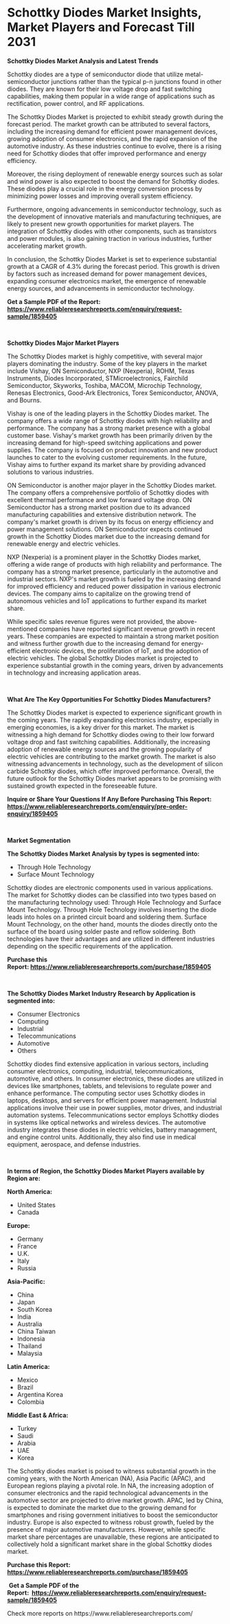 <p><h1>Schottky Diodes Market Insights, Market Players and Forecast Till 2031</h1></p><p><strong>Schottky Diodes Market Analysis and Latest Trends</strong></p>
<p><p>Schottky diodes are a type of semiconductor diode that utilize metal-semiconductor junctions rather than the typical p-n junctions found in other diodes. They are known for their low voltage drop and fast switching capabilities, making them popular in a wide range of applications such as rectification, power control, and RF applications.</p><p>The Schottky Diodes Market is projected to exhibit steady growth during the forecast period. The market growth can be attributed to several factors, including the increasing demand for efficient power management devices, growing adoption of consumer electronics, and the rapid expansion of the automotive industry. As these industries continue to evolve, there is a rising need for Schottky diodes that offer improved performance and energy efficiency.</p><p>Moreover, the rising deployment of renewable energy sources such as solar and wind power is also expected to boost the demand for Schottky diodes. These diodes play a crucial role in the energy conversion process by minimizing power losses and improving overall system efficiency.</p><p>Furthermore, ongoing advancements in semiconductor technology, such as the development of innovative materials and manufacturing techniques, are likely to present new growth opportunities for market players. The integration of Schottky diodes with other components, such as transistors and power modules, is also gaining traction in various industries, further accelerating market growth.</p><p>In conclusion, the Schottky Diodes Market is set to experience substantial growth at a CAGR of 4.3% during the forecast period. This growth is driven by factors such as increased demand for power management devices, expanding consumer electronics market, the emergence of renewable energy sources, and advancements in semiconductor technology.</p></p>
<p><strong>Get a Sample PDF of the Report:&nbsp; <a href="https://www.reliableresearchreports.com/enquiry/request-sample/1859405">https://www.reliableresearchreports.com/enquiry/request-sample/1859405</a></strong></p>
<p>&nbsp;</p>
<p><strong>Schottky Diodes Major Market Players</strong></p>
<p><p>The Schottky Diodes market is highly competitive, with several major players dominating the industry. Some of the key players in the market include Vishay, ON Semiconductor, NXP (Nexperia), ROHM, Texas Instruments, Diodes Incorporated, STMicroelectronics, Fairchild Semiconductor, Skyworks, Toshiba, MACOM, Microchip Technology, Renesas Electronics, Good-Ark Electronics, Torex Semiconductor, ANOVA, and Bourns.</p><p>Vishay is one of the leading players in the Schottky Diodes market. The company offers a wide range of Schottky diodes with high reliability and performance. The company has a strong market presence with a global customer base. Vishay's market growth has been primarily driven by the increasing demand for high-speed switching applications and power supplies. The company is focused on product innovation and new product launches to cater to the evolving customer requirements. In the future, Vishay aims to further expand its market share by providing advanced solutions to various industries.</p><p>ON Semiconductor is another major player in the Schottky Diodes market. The company offers a comprehensive portfolio of Schottky diodes with excellent thermal performance and low forward voltage drop. ON Semiconductor has a strong market position due to its advanced manufacturing capabilities and extensive distribution network. The company's market growth is driven by its focus on energy efficiency and power management solutions. ON Semiconductor expects continued growth in the Schottky Diodes market due to the increasing demand for renewable energy and electric vehicles.</p><p>NXP (Nexperia) is a prominent player in the Schottky Diodes market, offering a wide range of products with high reliability and performance. The company has a strong market presence, particularly in the automotive and industrial sectors. NXP's market growth is fueled by the increasing demand for improved efficiency and reduced power dissipation in various electronic devices. The company aims to capitalize on the growing trend of autonomous vehicles and IoT applications to further expand its market share.</p><p>While specific sales revenue figures were not provided, the above-mentioned companies have reported significant revenue growth in recent years. These companies are expected to maintain a strong market position and witness further growth due to the increasing demand for energy-efficient electronic devices, the proliferation of IoT, and the adoption of electric vehicles. The global Schottky Diodes market is projected to experience substantial growth in the coming years, driven by advancements in technology and increasing application areas.</p></p>
<p>&nbsp;</p>
<p><strong>What Are The Key Opportunities For Schottky Diodes Manufacturers?</strong></p>
<p><p>The Schottky Diodes market is expected to experience significant growth in the coming years. The rapidly expanding electronics industry, especially in emerging economies, is a key driver for this market. The market is witnessing a high demand for Schottky diodes owing to their low forward voltage drop and fast switching capabilities. Additionally, the increasing adoption of renewable energy sources and the growing popularity of electric vehicles are contributing to the market growth. The market is also witnessing advancements in technology, such as the development of silicon carbide Schottky diodes, which offer improved performance. Overall, the future outlook for the Schottky Diodes market appears to be promising with sustained growth expected in the foreseeable future.</p></p>
<p><strong>Inquire or Share Your Questions If Any Before Purchasing This Report: <a href="https://www.reliableresearchreports.com/enquiry/pre-order-enquiry/1859405">https://www.reliableresearchreports.com/enquiry/pre-order-enquiry/1859405</a></strong></p>
<p>&nbsp;</p>
<p><strong>Market Segmentation</strong></p>
<p><strong>The Schottky Diodes Market Analysis by types is segmented into:</strong></p>
<p><ul><li>Through Hole Technology</li><li>Surface Mount Technology</li></ul></p>
<p><p>Schottky diodes are electronic components used in various applications. The market for Schottky diodes can be classified into two types based on the manufacturing technology used: Through Hole Technology and Surface Mount Technology. Through Hole Technology involves inserting the diode leads into holes on a printed circuit board and soldering them. Surface Mount Technology, on the other hand, mounts the diodes directly onto the surface of the board using solder paste and reflow soldering. Both technologies have their advantages and are utilized in different industries depending on the specific requirements of the application.</p></p>
<p><strong>Purchase this Report:&nbsp;<a href="https://www.reliableresearchreports.com/purchase/1859405">https://www.reliableresearchreports.com/purchase/1859405</a></strong></p>
<p>&nbsp;</p>
<p><strong>The Schottky Diodes Market Industry Research by Application is segmented into:</strong></p>
<p><ul><li>Consumer Electronics</li><li>Computing</li><li>Industrial</li><li>Telecommunications</li><li>Automotive</li><li>Others</li></ul></p>
<p><p>Schottky diodes find extensive application in various sectors, including consumer electronics, computing, industrial, telecommunications, automotive, and others. In consumer electronics, these diodes are utilized in devices like smartphones, tablets, and televisions to regulate power and enhance performance. The computing sector uses Schottky diodes in laptops, desktops, and servers for efficient power management. Industrial applications involve their use in power supplies, motor drives, and industrial automation systems. Telecommunications sector employs Schottky diodes in systems like optical networks and wireless devices. The automotive industry integrates these diodes in electric vehicles, battery management, and engine control units. Additionally, they also find use in medical equipment, aerospace, and defense industries.</p></p>
<p>&nbsp;</p>
<p><strong>In terms of Region, the Schottky Diodes Market Players available by Region are:</strong></p>
<p>
    <p> <strong> North America: </strong>
        <ul>
            <li>United States</li>
            <li>Canada</li>
        </ul>
        </p> 
    <p> <strong> Europe: </strong>
        <ul>
            <li>Germany</li>
            <li>France</li>
            <li>U.K.</li>
            <li>Italy</li>
            <li>Russia</li>
        </ul>
        </p> 
    <p> <strong> Asia-Pacific: </strong>
        <ul>
            <li>China</li>
            <li>Japan</li>
            <li>South Korea</li>
            <li>India</li>
            <li>Australia</li>
            <li>China Taiwan</li>
            <li>Indonesia</li>
            <li>Thailand</li>
            <li>Malaysia</li>
        </ul>
        </p> 
    <p> <strong> Latin America: </strong>
        <ul>
            <li>Mexico</li>
            <li>Brazil</li>
            <li>Argentina Korea</li>
            <li>Colombia</li>
        </ul>
        </p> 
    <p> <strong> Middle East & Africa: </strong>
        <ul>
            <li>Turkey</li>
            <li>Saudi</li>
            <li>Arabia</li>
            <li>UAE</li>
            <li>Korea</li>
        </ul>
    </p>
    </p>
<p><p>The Schottky diodes market is poised to witness substantial growth in the coming years, with the North American (NA), Asia Pacific (APAC), and European regions playing a pivotal role. In NA, the increasing adoption of consumer electronics and the rapid technological advancements in the automotive sector are projected to drive market growth. APAC, led by China, is expected to dominate the market due to the growing demand for smartphones and rising government initiatives to boost the semiconductor industry. Europe is also expected to witness robust growth, fueled by the presence of major automotive manufacturers. However, while specific market share percentages are unavailable, these regions are anticipated to collectively hold a significant market share in the global Schottky diodes market.</p></p>
<p><strong>Purchase this Report: <a href="https://www.reliableresearchreports.com/purchase/1859405">https://www.reliableresearchreports.com/purchase/1859405</a></strong></p>
<p>&nbsp;<strong>Get a Sample PDF of the Report:&nbsp;&nbsp;<a href="https://www.reliableresearchreports.com/enquiry/request-sample/1859405">https://www.reliableresearchreports.com/enquiry/request-sample/1859405</a></strong></p>
<p><strong></strong></p>
<p>Check more reports on https://www.reliableresearchreports.com/</p>